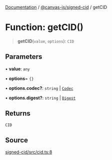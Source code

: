 [Documentation](../../../index.md) / [@canvas-js/signed-cid](../index.md) / getCID

# Function: getCID()

> **getCID**(`value`, `options`): `CID`

## Parameters

• **value**: `any`

• **options**= `{}`

• **options\.codec?**: `string` \| [`Codec`](../type-aliases/Codec.md)

• **options\.digest?**: `string` \| [`Digest`](../type-aliases/Digest.md)

## Returns

`CID`

## Source

[signed-cid/src/cid.ts:8](https://github.com/canvasxyz/canvas/blob/4c6b729f/packages/signed-cid/src/cid.ts#L8)
